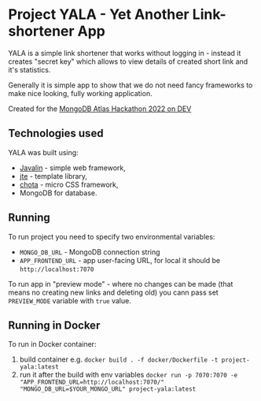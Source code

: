# Project YALA - Yet Another Link-shortener App

YALA is a simple link shortener that works without logging in - instead it creates "secret key" which allows to view details of created short link and it's statistics.

Generally it is simple app to show that we do not need fancy frameworks to make nice looking, fully working application.

Created for the [MongoDB Atlas Hackathon 2022 on DEV](https://dev.to/devteam/announcing-the-mongodb-atlas-hackathon-2022-on-dev-2107)

## Technologies used

YALA was built using:
* [Javalin](https://javalin.io/) - simple web framework, 
* [jte](https://jte.gg/) - template library,
* [chota](https://jenil.github.io/chota) - micro CSS framework,
* MongoDB for database.


## Running

To run project you need to specify two environmental variables:
* `MONGO_DB_URL` - MongoDB connection string
* `APP_FRONTEND_URL` - app user-facing URL, for local it should be `http://localhost:7070`

To run app in "preview mode" - where no changes can be made (that means no creating new links and deleting old) you
cann pass set `PREVIEW_MODE` variable with `true` value.

## Running in Docker

To run in Docker container:
1. build container e.g. `docker build . -f docker/Dockerfile -t project-yala:latest`
2. run it after the build with env variables
   `docker run -p 7070:7070 -e "APP_FRONTEND_URL=http://localhost:7070/"  "MONGO_DB_URL=$YOUR_MONGO_URL" project-yala:latest`
